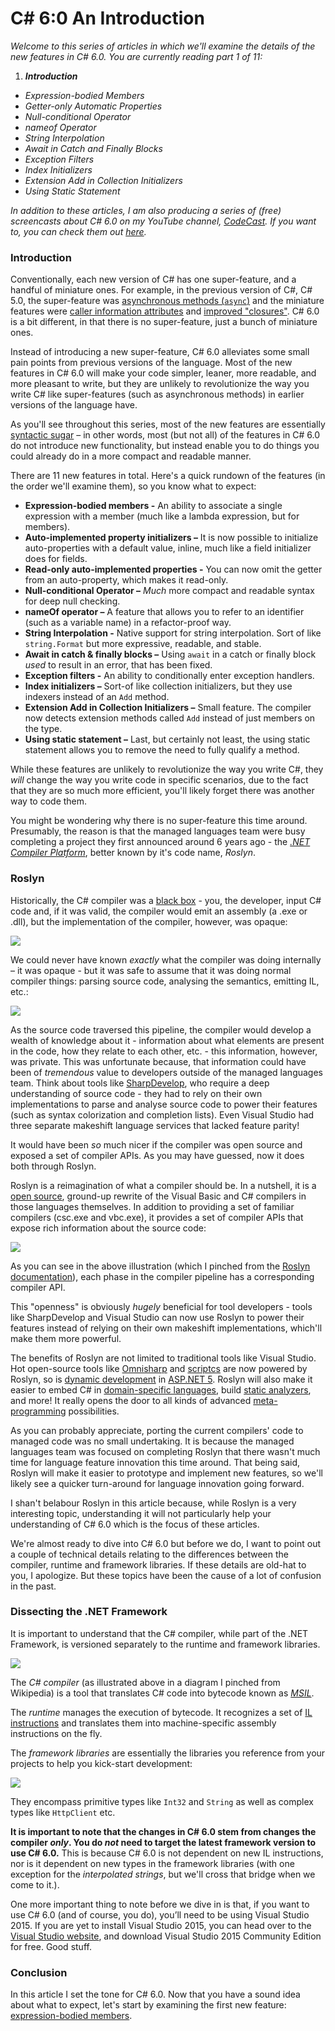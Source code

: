 # C# 6:0 An Introduction

*Welcome to this series of articles in which we'll examine the details of the new features in C# 6.0. You are currently reading part 1 of 11:*

1. <em><strong>Introduction</strong></em>
- <em><span title="Coming soon..." style="cursor:not-allowed;">Expression-bodied Members</span></em>
- <em><span title="Coming soon..." style="cursor:not-allowed;">Getter-only Automatic Properties</span></em>
- <em><span title="Coming soon..." style="cursor:not-allowed;">Null-conditional Operator</span></em>
- <em><span title="Coming soon..." style="cursor:not-allowed;">nameof Operator</span></em>
- <em><span title="Coming soon..." style="cursor:not-allowed;">String Interpolation</span></em>
- <em><span title="Coming soon..." style="cursor:not-allowed;">Await in Catch and Finally Blocks</span></em>
- <em><span title="Coming soon..." style="cursor:not-allowed;">Exception Filters</span></em>
- <em><span title="Coming soon..." style="cursor:not-allowed;">Index Initializers</span></em>
- <em><span title="Coming soon..." style="cursor:not-allowed;">Extension Add in Collection Initializers</span></em>
- <em><span title="Coming soon..." style="cursor:not-allowed;">Using Static Statement</span></em>

*In addition to these articles, I am also producing a series of (free) screencasts about C# 6.0 on my YouTube channel, <a href="">CodeCast</a>. If you want to, you can check them out <a href="">here</a>.*



### Introduction

Conventionally, each new version of C# has one super-feature, and a handful of miniature ones. For example, in the previous version of C#, C# 5.0, the super-feature was [asynchronous methods (`async`)](https://msdn.microsoft.com/en-us/library/hh156513.aspx) and the miniature features were [caller information attributes](https://msdn.microsoft.com/en-us/library/hh534540.aspx) and [improved "closures"](https://stackoverflow.com/questions/12112881/has-foreachs-use-of-variables-been-changed-in-c-sharp-5). C# 6.0 is a bit different, in that there is no super-feature, just a bunch of miniature ones.

Instead of introducing a new super-feature, C# 6.0 alleviates some small pain points from previous versions of the language. Most of the new features in C# 6.0 will make your code simpler, leaner, more readable, and more pleasant to write, but they are unlikely to revolutionize the way you write C# like super-features (such as asynchronous methods) in earlier versions of the language have.

As you'll see throughout this series, most of the new features are essentially [syntactic sugar](https://en.wikipedia.org/wiki/Syntactic_sugar) – in other words, most (but not all) of the features in C# 6.0 do not introduce new functionality, but instead enable you to do things you could already do in a more compact and readable manner.

There are 11 new features in total. Here's a quick rundown of the features (in the order we'll examine them), so you know what to expect:

- **Expression-bodied members -** An ability to associate a single expression with a member (much like a lambda expression, but for members).
- **Auto-implemented property initializers –** It is now possible to initialize auto-properties with a default value, inline, much like a field initializer does for fields.
- **Read-only auto-implemented properties -** You can now omit the getter from an auto-property, which makes it read-only.
- **Null-conditional Operator –** _Much_ more compact and readable syntax for deep null checking.
- **nameOf operator –** A feature that allows you to refer to an identifier (such as a variable name) in a refactor-proof way.
- **String Interpolation -** Native support for string interpolation. Sort of like `string.Format` but more expressive, readable, and stable.
- **Await in catch & finally blocks –** Using `await` in a catch or finally block _used_ to result in an error, that has been fixed.
- **Exception filters -** An ability  to conditionally enter exception handlers.
- **Index initializers –** Sort-of like collection initializers, but they use indexers instead of an `Add` method.
- **Extension Add in Collection Initializers –** Small feature. The compiler now detects extension methods called `Add` instead of just members on the type.
- **Using static statement –** Last, but certainly not least, the using static statement allows you to remove the need to fully qualify a method.


While these features are unlikely to revolutionize the way you write C#, they _will_ change the way you write code in specific scenarios, due to the fact that they are so much more efficient, you'll likely forget there was another way to code them.

You might be wondering why there is no super-feature this time around. Presumably, the reason is that the managed languages team were busy completing a project they first announced around 6 years ago - the [_.NET Compiler Platform_](), better known by it's code name, _Roslyn_.

### Roslyn

Historically, the C# compiler was a [black box](https://en.wikipedia.org/wiki/Black_box) - you, the developer, input C# code and, if it was valid, the compiler would emit an assembly (a .exe or .dll), but the implementation of the compiler, however, was opaque:

![](https://i.imgur.com/HC1YO73.png)

We could never have known *exactly* what the compiler was doing internally – it was opaque - but it was safe to assume that it was doing normal compiler things: parsing source code, analysing the semantics, emitting IL, etc.:

![](https://github.com/dotnet/roslyn/wiki/images/compiler-pipeline.png)


As the source code traversed this pipeline, the compiler would develop a wealth of knowledge about it - information about what elements are present in the code, how they relate to each other, etc. - this information, however, was private. This was unfortunate because, that information could have been of *tremendous* value to developers outside of the managed languages team. Think about tools like [SharpDevelop](), who require a deep understanding of source code - they had to rely on their own implementations to parse and analyse source code to power their features (such as syntax colorization and completion lists).  Even Visual Studio had three separate makeshift language services that lacked feature parity!

It would have been *so* much nicer if the compiler was open source and exposed a set of compiler APIs. As you may have guessed, now it does both through Roslyn.

Roslyn is a reimagination of what a compiler should be. In a nutshell, it is a [open source](), ground-up rewrite of the Visual Basic and C# compilers in those languages themselves. In addition to providing a set of familiar compilers (csc.exe and vbc.exe), it provides a set of compiler APIs that expose rich information about the source code:

![](https://github.com/dotnet/roslyn/wiki/images/compiler-pipeline-api.png)

As you can see in the above illustration (which I pinched from the [Roslyn documentation](https://github.com/dotnet/roslyn/wiki/Roslyn%20Overview)), each phase in the compiler pipeline has a corresponding compiler API.

This "openness" is obviously _hugely_ beneficial for tool developers - tools like SharpDevelop and Visual Studio can now use Roslyn to power their features instead of relying on their own makeshift implementations, which'll make them more powerful.

The benefits of Roslyn are not limited to traditional tools like Visual Studio. Hot open-source tools like [Omnisharp](http://www.omnisharp.net/) and  [scriptcs](http://scriptcs.net/) are now powered by Roslyn, so is [dynamic development](http://weblogs.asp.net/scottgu/introducing-asp-net-5) in [ASP.NET 5](http://www.asp.net/vnext). Roslyn will also make it easier to embed C# in [domain-specific languages](), build [static analyzers](https://en.wikipedia.org/wiki/Static_program_analysis), and more! It really opens the door to all kinds of advanced [meta-programming](https://en.wikipedia.org/wiki/Metaprogramming) possibilities.

As you can probably appreciate, porting the current compilers' code to managed code was no small undertaking. It is because the managed languages team was focused on completing Roslyn that there wasn't much time for language feature innovation this time around. That being said, Roslyn will make it easier to prototype and implement new features, so we'll likely see a quicker turn-around for language innovation going forward.

I shan't belabour Roslyn in this article because, while Roslyn is a very interesting topic, understanding it will not particularly help your understanding of C# 6.0 which is the focus of these articles.

We're almost ready to dive into C# 6.0 but before we do, I want to point out a couple of technical details relating to the differences between the compiler, runtime and framework libraries. If these details are old-hat to you, I apologize. But these topics have been the cause of a lot of confusion in the past.

### Dissecting the .NET Framework

It is important to understand that the C# compiler, while part of the .NET Framework, is versioned separately to the runtime and framework libraries.

![](https://upload.wikimedia.org/wikipedia/commons/a/af/Common_Language_Runtime_diagram.svg)

The *C# compiler* (as illustrated above in a diagram I pinched from Wikipedia) is a tool that translates C# code into bytecode known as [*MSIL*](https://en.wikipedia.org/wiki/MSIL).

The *runtime* manages the execution of bytecode. It recognizes a set of [IL instructions](https://en.wikipedia.org/wiki/List_of_CIL_instructions) and translates them into machine-specific assembly instructions on the fly.

The _framework libraries_ are essentially the libraries you reference from your projects to help you kick-start development:

![](https://i.imgur.com/DBM3PS8.png)

They encompass primitive types like `Int32` and `String` as well as complex types like `HttpClient` etc.

**It is important to note that the changes in C# 6.0 stem from changes the compiler _only_. You do _not_ need to target the latest framework version to use C# 6.0.** This is because C# 6.0 is not dependent on new IL instructions, nor is it dependent on new types in the framework libraries (with one exception for the *interpolated strings*, but we'll cross that bridge when we come to it.).

One more important thing to note before we dive in is that, if you want to use C# 6.0 (and of course, you do), you’ll need to be using Visual Studio 2015. If you are yet to install Visual Studio 2015, you can head over to the [Visual Studio website](https://www.visualstudio.com/en-us/products/vs-2015-product-editions.aspx), and download Visual Studio 2015 Community Edition for free. Good stuff.

### Conclusion

In this article I set the tone for C# 6.0. Now that you have a sound idea about what to expect, let's start by examining the first new feature: [expression-bodied members]().
